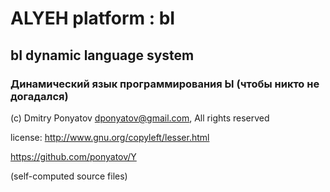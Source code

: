 # ALYEH platform : bI
## bI dynamic language system
### Динамический язык программирования Ы (чтобы никто не догадался)

(c) Dmitry Ponyatov <dponyatov@gmail.com>, All rights reserved

license: http://www.gnu.org/copyleft/lesser.html

https://github.com/ponyatov/Y

(self-computed source files)
